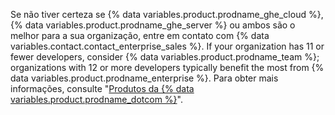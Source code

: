 Se não tiver certeza se {% data variables.product.prodname_ghe_cloud %}, {% data variables.product.prodname_ghe_server %} ou ambos são o melhor para a sua organização, entre em contato com {% data variables.contact.contact_enterprise_sales %}. If your organization has 11 or fewer developers, consider {% data variables.product.prodname_team %}; organizations with 12 or more developers typically benefit the most from {% data variables.product.prodname_enterprise %}. Para obter mais informações, consulte "<a href="/articles/githubs-products/" class="dotcom-only">Produtos da {% data variables.product.prodname_dotcom %}</a>".
